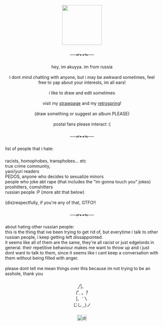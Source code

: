 <div align="center">
  <img height="130" src="https://media.tenor.com/ckvwQ2JeozsAAAAj/yellow-spinning-banana.gif"  />
</div>

###

<p align="center">──⇌••⇋──</p>

###

<p align="center">hey, im akuyya. im from russia<br><br> i dont mind chatting with anyone, but i may be awkward sometimes, feel free to yap about your interests, im all ears!<br><br>i like to draw and edit sometimes<br><br>visit my <a href="https://akuyyaa.straw.page/">strawpage</a> and my <a href="https://retrospring.net/@akuyya">retrospring</a>!<br><br>(draw something or suggest an album PLEASE)<br><br>postal fans please interact :(</p>

###

<p align="center">──⇌••⇋──</p>

###

<p align="left">list of people that i hate:</p>

###

<p align="left">racists, homophobes, transphobes... etc<br>true crime community,<br>yaoi/yuri readers<br>PEDOS, anyone who decides to sexualize minors<br>people who joke abt rape (that includes the "im gonna touch you" jokes)<br>proshitters, comshitters<br>russian people :P (more abt that below)<br><br>(dis)respectfully, if you're any of that, GTFO!!</p>

###

<p align="center">──⇌••⇋──</p>

###

<p align="left">about hating other russian people:<br>this is the thing that ive been trying to get rid of, but everytime i talk to other russian people, i keep getting left dissappointed.<br>it seems like all of them are the same, they're all racist or just edgelords in general. their repetitive behaviour makes me want to throw up and i just dont want to talk to them, since it seems like i cant keep a conversation with them without being filled with anger. <br><br>please dont tell me mean things over this because im not trying to be an asshole, thank you</p>

###

<p align="center">╱|、<br>                          (˚ˎ 。7  <br>                           |、˜〵          <br>                          じしˍ,)ノ</p>

###

<div align="center">
  <a href="https://discord.com/users/1068110505375432775" target="_blank">
    <img src="https://raw.githubusercontent.com/maurodesouza/profile-readme-generator/master/src/assets/icons/social/discord/default.svg" width="32" height="20" alt="discord logo"  />
  </a>
</div>

###
